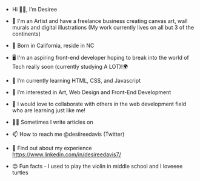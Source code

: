 -  Hi 👋🏾, I’m Desiree

- 🎨 I'm an Artist and have a freelance business creating canvas art, wall murals and digital illustrations (My work currently lives on all but 3 of the continents) 

- 🌴 Born in California, reside in NC

- 🖥️ I'm an aspiring front-end developer hoping to break into the world of Tech really soon (currently studying A LOT)!🌍

- 🌱 I’m currently learning HTML, CSS, and Javascript

- 👀 I’m interested in Art, Web Design and Front-End Development

- 💞️ I would love to collaborate with others in the web development field who are learning just like me!

- ✍🏾 Sometimes I write articles on

- 📫 How to reach me @desiireedavis (Twitter)

- 📝 Find out about my experience
https://www.linkedin.com/in/desireedavis7/

- 😊 Fun facts - I used to play the violin in middle school and I loveeee turtles

<!---
desireedavis/desireedavis is a ✨ special ✨ repository because its `README.md` (this file) appears on your GitHub profile.
You can click the Preview link to take a look at your changes.
--->

